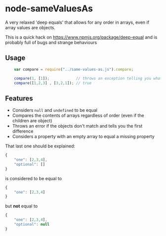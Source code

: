 node-sameValuesAs
=================

A very relaxed 'deep equals' that allows for any order in arrays, even if array values are objects.

This is a quick hack on https://www.npmjs.org/package/deep-equal and is probably full of bugs and strange
behaviours

Usage
-----

```javascript
    var compare = require("../same-values-as.js").compare;

    compare(1, [1]);            // throws an exception telling you what the first difference is
    compare([1,2,3] , [3,2,1]); // true
```

Features
--------
* Considers `null` and `undefined` to be equal
* Compares the contents of arrays regardless of order (even if the children are object)
* Throws an error if the objects don't match and tells you the first difference
* Considers a property with an empty array to equal a missing property

That last one should be explained:

```javascript
{
    "one": [2,3,4],
    "optional": []
}
```
is considered to be equal to
```javascript
{
    "one": [2,3,4]
}
```
but **not** equal to
```javascript
{
    "one": [2,3,4],
    "optional": null
}
```

